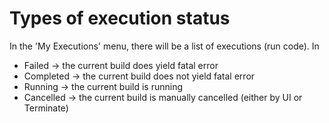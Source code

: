 # Types of execution status

In the 'My Executions' menu, there will be a list of executions (run code). In 

- Failed → the current build does yield fatal error
- Completed → the current build does not yield fatal error
- Running → the current build is running
- Cancelled → the current build is manually cancelled (either by UI or Terminate)